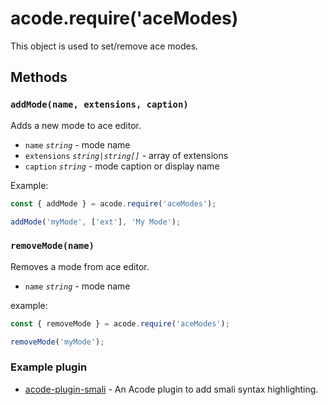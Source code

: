# acode.require('aceModes)

This object is used to set/remove ace modes.

## Methods

### `addMode(name, extensions, caption)`

Adds a new mode to ace editor.

- `name` _`string`_ - mode name
- `extensions` _`string|string[]`_ - array of extensions
- `caption` _`string`_ - mode caption or display name

Example:

```js
const { addMode } = acode.require('aceModes');

addMode('myMode', ['ext'], 'My Mode');
```

### `removeMode(name)`

Removes a mode from ace editor.

- `name` _`string`_ - mode name

example:

```js
const { removeMode } = acode.require('aceModes');

removeMode('myMode');
```

### Example plugin

- [acode-plugin-smali](https://github.com/deadlyjack/acode-plugin-smali) - An Acode plugin to add smali syntax highlighting.
